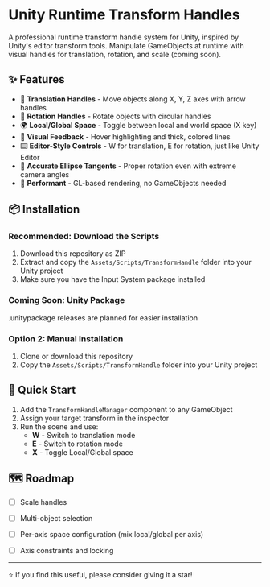 # Unity Runtime Transform Handles

A professional runtime transform handle system for Unity, inspired by Unity's editor transform tools. Manipulate GameObjects at runtime with visual handles for translation, rotation, and scale (coming soon).

## ✨ Features

- 🎯 **Translation Handles** - Move objects along X, Y, Z axes with arrow handles
- 🔄 **Rotation Handles** - Rotate objects with circular handles
- 🌍 **Local/Global Space** - Toggle between local and world space (X key)
- 🎨 **Visual Feedback** - Hover highlighting and thick, colored lines
- ⌨️ **Editor-Style Controls** - W for translation, E for rotation, just like Unity Editor
- 📐 **Accurate Ellipse Tangents** - Proper rotation even with extreme camera angles
- 🚀 **Performant** - GL-based rendering, no GameObjects needed

## 📦 Installation

### Recommended: Download the Scripts
1. Download this repository as ZIP
2. Extract and copy the `Assets/Scripts/TransformHandle` folder into your Unity project
3. Make sure you have the Input System package installed

### Coming Soon: Unity Package
.unitypackage releases are planned for easier installation

### Option 2: Manual Installation
1. Clone or download this repository
2. Copy the `Assets/Scripts/TransformHandle` folder into your Unity project

## 🚀 Quick Start

1. Add the `TransformHandleManager` component to any GameObject
2. Assign your target transform in the inspector
3. Run the scene and use:
   - **W** - Switch to translation mode
   - **E** - Switch to rotation mode  
   - **X** - Toggle Local/Global space


## 🗺️ Roadmap

- [ ] Scale handles
- [ ] Multi-object selection
- [ ] Per-axis space configuration (mix local/global per axis)
- [ ] Axis constraints and locking


---

⭐ If you find this useful, please consider giving it a star!
